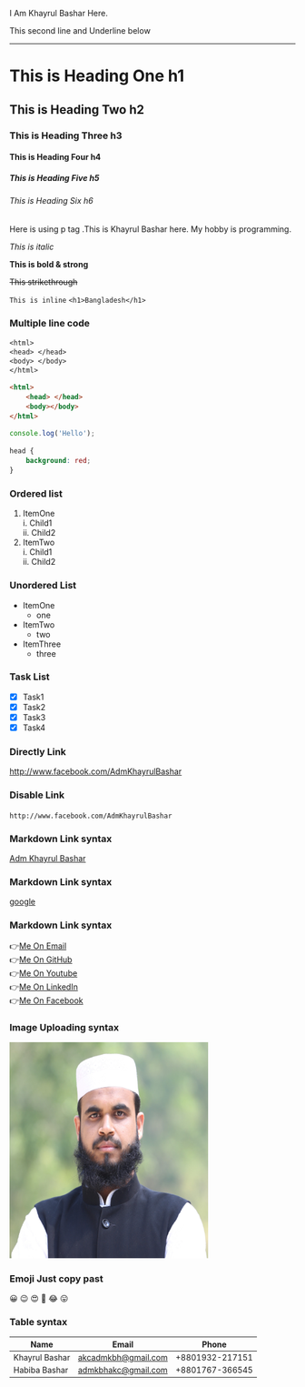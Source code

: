 <!-- markdown tutorial -->

I Am Khayrul Bashar Here.

<!-- double space to make new line -->

This second line and Underline below

---

# This is Heading One h1

## This is Heading Two h2

### This is Heading Three h3

#### This is Heading Four h4

##### This is Heading Five h5

###### This is Heading Six h6

<p>Here is using p tag .This is Khayrul Bashar here. My hobby is programming.</p>

_This is italic_

**This is bold & strong**

~~This strikethrough~~

`This is inline`
`<h1>Bangladesh</h1>`

### Multiple line code

```
<html>
<head> </head>
<body> </body>
</html>
```

```html
<html>
	<head> </head>
	<body></body>
</html>
```

```javascript
console.log('Hello');
```

```css
head {
	background: red;
}
```

### Ordered list

1. ItemOne  
   i. Child1  
   ii. Child2
2. ItemTwo  
   i. Child1  
   ii. Child2

### Unordered List

- ItemOne
  - one
- ItemTwo
  - two
- ItemThree
  - three

### Task List

- [x] Task1
- [x] Task2
- [x] Task3
- [x] Task4

### Directly Link

http://www.facebook.com/AdmKhayrulBashar

### Disable Link

`http://www.facebook.com/AdmKhayrulBashar`

### Markdown Link syntax

[Adm Khayrul Bashar](http://www.facebook.com/AdmKhayrulBashar)

### Markdown Link syntax

[google](http://google.com)

### Markdown Link syntax

👉[Me On Email][akcadmkbh]  
👉[Me On GitHub][github]  
👉[Me On Youtube][youtube]  
👉[Me On LinkedIn][linkedin]  
👉[Me On Facebook][facebook]

<!-- All link is here -->

[facebook]: http://facebook.com/AdmKhayrulBashar
[youtube]: http://youtube.com
[github]: http://github.com/admKBH
[linkedin]: https://www.linkedin.com/in/admkhayrulbashar/
[akcadmkbh]: akcadmkbh@gmail.com

### Image Uploading syntax

<img src="images/pic-cv.jpg" width="350px" height="380px" title="AdmKhayrulBashar">

<!-- ![profile](images/adm45.jpg) -->

### Emoji Just copy past

😀 😉 😍 🥰 😂 😛

### Table syntax

| Name           | Email               | Phone           |
| -------------- | ------------------- | --------------- |
| Khayrul Bashar | akcadmkbh@gmail.com | +8801932-217151 |
| Habiba Bashar  | admkbhakc@gmail.com | +8801767-366545 |
